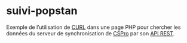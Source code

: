 # suivi-popstan
Exemple de l’utilisation de [CURL](http://php.net/manual/en/book.curl.php) dans une page PHP pour chercher les données du serveur de synchronisation de [CSPro](http://www.census.gov/population/international/software/cspro/) par son [API REST](http://teleyah.com/cspro/syncapi/doc/).


